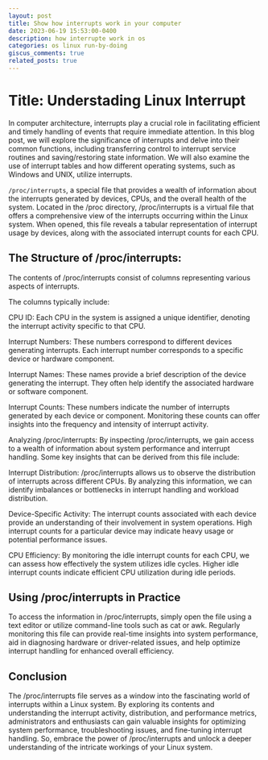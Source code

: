 ```yaml
---
layout: post
title: Show how interrupts work in your computer
date: 2023-06-19 15:53:00-0400
description: how interrupte work in os
categories: os linux run-by-doing
giscus_comments: true
related_posts: true
---
```


# Title: Understading Linux Interrupt

In computer architecture, interrupts play a crucial role in facilitating efficient and timely handling of events that require immediate attention. In this blog post, we will explore the significance of interrupts and delve into their common functions, including transferring control to interrupt service routines and saving/restoring state information. We will also examine the use of interrupt tables and how different operating systems, such as Windows and UNIX, utilize interrupts.

`/proc/interrupts`, a special file that provides a wealth of information about the interrupts generated by devices, CPUs, and the overall health of the system. Located in the /proc directory, /proc/interrupts is a virtual file that offers a comprehensive view of the interrupts occurring within the Linux system. When opened, this file reveals a tabular representation of interrupt usage by devices, along with the associated interrupt counts for each CPU.

## The Structure of /proc/interrupts:

The contents of /proc/interrupts consist of columns representing various aspects of interrupts.

The columns typically include:

CPU ID: Each CPU in the system is assigned a unique identifier, denoting the interrupt activity specific to that CPU.

Interrupt Numbers: These numbers correspond to different devices generating interrupts. Each interrupt number corresponds to a specific device or hardware component.

Interrupt Names: These names provide a brief description of the device generating the interrupt. They often help identify the associated hardware or software component.

Interrupt Counts: These numbers indicate the number of interrupts generated by each device or component. Monitoring these counts can offer insights into the frequency and intensity of interrupt activity.

Analyzing /proc/interrupts:
By inspecting /proc/interrupts, we gain access to a wealth of information about system performance and interrupt handling. Some key insights that can be derived from this file include:

Interrupt Distribution: /proc/interrupts allows us to observe the distribution of interrupts across different CPUs. By analyzing this information, we can identify imbalances or bottlenecks in interrupt handling and workload distribution.

Device-Specific Activity: The interrupt counts associated with each device provide an understanding of their involvement in system operations. High interrupt counts for a particular device may indicate heavy usage or potential performance issues.

CPU Efficiency: By monitoring the idle interrupt counts for each CPU, we can assess how effectively the system utilizes idle cycles. Higher idle interrupt counts indicate efficient CPU utilization during idle periods.

## Using /proc/interrupts in Practice

To access the information in /proc/interrupts, simply open the file using a text editor or utilize command-line tools such as cat or awk. Regularly monitoring this file can provide real-time insights into system performance, aid in diagnosing hardware or driver-related issues, and help optimize interrupt handling for enhanced overall efficiency.

## Conclusion

The /proc/interrupts file serves as a window into the fascinating world of interrupts within a Linux system. By exploring its contents and understanding the interrupt activity, distribution, and performance metrics, administrators and enthusiasts can gain valuable insights for optimizing system performance, troubleshooting issues, and fine-tuning interrupt handling. So, embrace the power of /proc/interrupts and unlock a deeper understanding of the intricate workings of your Linux system.
